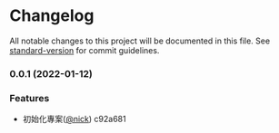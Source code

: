 # Changelog

All notable changes to this project will be documented in this file. See [standard-version](https://github.com/conventional-changelog/standard-version) for commit guidelines.

### 0.0.1 (2022-01-12)


### Features

* 初始化專案([@nick](undefined/nick)) c92a681
